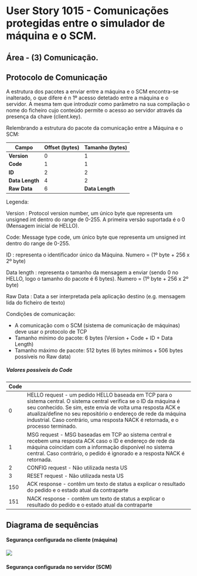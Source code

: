 # User Story 1015 - Comunicações protegidas entre o simulador de máquina e o SCM.

## Área - (3) Comunicação.

## Protocolo de Comunicação

A estrutura dos pacotes a enviar entre a máquina e o SCM encontra-se inalterado, o que difere é n 1º acesso detetado entre a máquina e o servidor. A mesma tem que introduzir como parâmetro na sua compilação o nome do ficheiro cujo conteúdo permite o acesso ao servidor através da presença da chave (client.key).

Relembrando a estrutura do pacote da comunicação entre a Máquina e o SCM:

| Campo           | Offset (bytes) | Tamanho (bytes) |
| --------------- | -------------- | --------------- |
| **Version**     | 0              | 1               |
| **Code**        | 1              | 1               |
| **ID**          | 2              | 2               |
| **Data Length** | 4              | 2               |
| **Raw Data**    | 6              | **Data Length** |



Legenda:

Version : Protocol version number, um único byte que representa um unsigned int dentro do range de 0-255. A primeira versão suportada é o 0 (Mensagem inicial de HELLO).

Code: Message type code, um único byte que representa um unsigned int dentro do range de 0-255.

ID : representa o identificador único da Máquina. Numero = (1º byte + 256 x 2º byte)

Data length : representa o tamanho da mensagem a enviar (sendo 0 no HELLO, logo o tamanho do pacote é 6 bytes). Numero = (1º byte + 256 x 2º byte)

Raw Data : Data a ser interpretada pela aplicação destino (e.g. mensagem lida do ficheiro de texto)

Condições de comunicação:

- A comunicação com o SCM (sistema de comunicação de máquinas) deve usar o protocolo de TCP
- Tamanho mínimo do pacote: 6 bytes (Version + Code + ID + Data Length)
- Tamanho máximo de pacote: 512 bytes (6 bytes mínimos + 506 bytes possíveis no Raw data)



##### Valores possíveis do Code

| Code |                                                              |
| ---- | ------------------------------------------------------------ |
| 0    | HELLO request - um pedido HELLO baseada em TCP para o sistema central. O sistema central verifica se o ID da máquina é seu conhecido. Se sim, este envia de volta uma resposta ACK e atualiza/define no seu repositório o endereço de rede da máquina industrial. Caso contrário, uma resposta NACK é retornada, e o processo terminado. |
| 1    | MSG request - MSG baseadas em TCP ao sistema central e recebem uma resposta ACK caso o ID e endereço de rede da máquina coincidam com a informação disponível no sistema central. Caso contrário, o pedido é ignorado e a resposta NACK é retornada. |
| 2    | CONFIG request - Não utilizada nesta US                      |
| 3    | RESET request - Não utilizada nesta US                       |
| 150  | ACK response - contêm um texto de status a explicar o resultado do pedido e o estado atual da contraparte |
| 151  | NACK response - contêm um texto de status a explicar o resultado do pedido e o estado atual da contraparte |



## Diagrama de sequências

#### Segurança configurada no cliente (máquina)

![](..\..\diagrams\1015\1015_SD.png)



#### Segurança configurada no servidor (SCM)

